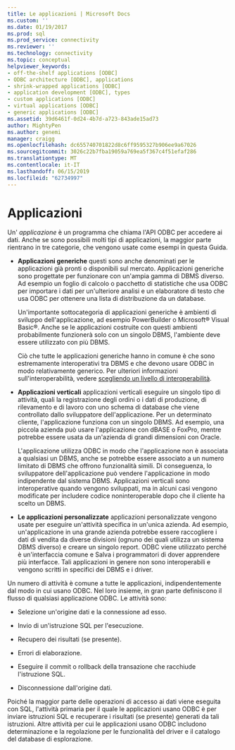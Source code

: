 ```yaml
---
title: Le applicazioni | Microsoft Docs
ms.custom: ''
ms.date: 01/19/2017
ms.prod: sql
ms.prod_service: connectivity
ms.reviewer: ''
ms.technology: connectivity
ms.topic: conceptual
helpviewer_keywords:
- off-the-shelf applications [ODBC]
- ODBC architecture [ODBC], applications
- shrink-wrapped applications [ODBC]
- application development [ODBC], types
- custom applications [ODBC]
- virtual applications [ODBC]
- generic applications [ODBC]
ms.assetid: 39d6461f-0d24-4b7d-a723-843ade15ad73
author: MightyPen
ms.author: genemi
manager: craigg
ms.openlocfilehash: dc655740701822d8c6ff9595327b906ee9a67026
ms.sourcegitcommit: 3026c22b7fba19059a769ea5f367c4f51efaf286
ms.translationtype: MT
ms.contentlocale: it-IT
ms.lasthandoff: 06/15/2019
ms.locfileid: "62734997"
---
```

# <a name="applications"></a>Applicazioni
Un' *applicazione* è un programma che chiama l'API ODBC per accedere ai dati. Anche se sono possibili molti tipi di applicazioni, la maggior parte rientrano in tre categorie, che vengono usate come esempi in questa Guida.  
  
-   **Applicazioni generiche** questi sono anche denominati per le applicazioni già pronti o disponibili sul mercato. Applicazioni generiche sono progettate per funzionare con un'ampia gamma di DBMS diverso. Ad esempio un foglio di calcolo o pacchetto di statistiche che usa ODBC per importare i dati per un'ulteriore analisi e un elaboratore di testo che usa ODBC per ottenere una lista di distribuzione da un database.  
  
     Un'importante sottocategoria di applicazioni generiche è ambienti di sviluppo dell'applicazione, ad esempio PowerBuilder o Microsoft® Visual Basic®. Anche se le applicazioni costruite con questi ambienti probabilmente funzionerà solo con un singolo DBMS, l'ambiente deve essere utilizzato con più DBMS.  
  
     Ciò che tutte le applicazioni generiche hanno in comune è che sono estremamente interoperativi tra DBMS e che devono usare ODBC in modo relativamente generico. Per ulteriori informazioni sull'interoperabilità, vedere [scegliendo un livello di interoperabilità](../../odbc/reference/develop-app/choosing-a-level-of-interoperability.md).  
  
-   **Applicazioni verticali** applicazioni verticali eseguire un singolo tipo di attività, quali la registrazione degli ordini o i dati di produzione, di rilevamento e di lavoro con uno schema di database che viene controllato dallo sviluppatore dell'applicazione. Per un determinato cliente, l'applicazione funziona con un singolo DBMS. Ad esempio, una piccola azienda può usare l'applicazione con dBASE o FoxPro, mentre potrebbe essere usata da un'azienda di grandi dimensioni con Oracle.  
  
     L'applicazione utilizza ODBC in modo che l'applicazione non è associata a qualsiasi un DBMS, anche se potrebbe essere associato a un numero limitato di DBMS che offrono funzionalità simili. Di conseguenza, lo sviluppatore dell'applicazione può vendere l'applicazione in modo indipendente dal sistema DBMS. Applicazioni verticali sono interoperative quando vengono sviluppati, ma in alcuni casi vengono modificate per includere codice noninteroperable dopo che il cliente ha scelto un DBMS.  
  
-   **Le applicazioni personalizzate** applicazioni personalizzate vengono usate per eseguire un'attività specifica in un'unica azienda. Ad esempio, un'applicazione in una grande azienda potrebbe essere raccogliere i dati di vendita da diverse divisioni (ognuno dei quali utilizza un sistema DBMS diverso) e creare un singolo report. ODBC viene utilizzato perché è un'interfaccia comune e Salva i programmatori di dover apprendere più interfacce. Tali applicazioni in genere non sono interoperabili e vengono scritti in specifici dei DBMS e i driver.  
  
 Un numero di attività è comune a tutte le applicazioni, indipendentemente dal modo in cui usano ODBC. Nel loro insieme, in gran parte definiscono il flusso di qualsiasi applicazione ODBC. Le attività sono:  
  
-   Selezione un'origine dati e la connessione ad esso.  
  
-   Invio di un'istruzione SQL per l'esecuzione.  
  
-   Recupero dei risultati (se presente).  
  
-   Errori di elaborazione.  
  
-   Eseguire il commit o rollback della transazione che racchiude l'istruzione SQL.  
  
-   Disconnessione dall'origine dati.  
  
 Poiché la maggior parte delle operazioni di accesso ai dati viene eseguita con SQL, l'attività primaria per il quale le applicazioni usano ODBC è per inviare istruzioni SQL e recuperare i risultati (se presente) generati da tali istruzioni. Altre attività per cui le applicazioni usano ODBC includono determinazione e la regolazione per le funzionalità del driver e il catalogo del database di esplorazione.
